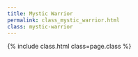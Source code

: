 ```yaml
---
title: Mystic Warrior
permalink: class_mystic_warrior.html
class: mystic-warrior
---
```


{% include class.html class=page.class %}
